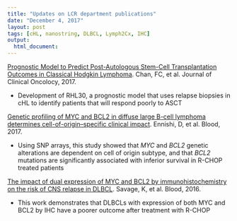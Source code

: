 ```yaml
---
title: "Updates on LCR department publications"
date: "December 4, 2017"
layout: post
tags: [cHL, nanostring, DLBCL, Lymph2Cx, IHC]
output:
  html_document:
---
```


[Prognostic Model to Predict Post-Autologous Stem-Cell Transplantation Outcomes in Classical Hodgkin Lymphoma](http://ascopubs.org/doi/abs/10.1200/JCO.2017.72.7925). Chan, FC, et al. Journal of Clinical Oncolocy, 2017.
  * Development of RHL30, a prognostic model that uses relapse biopsies in cHL to identify patients that will respond poorly to ASCT

[Genetic profiling of MYC and BCL2 in diffuse large B-cell lymphoma determines cell-of-origin–specific clinical impact](http://www.bloodjournal.org/content/129/20/2760.long). Ennishi, D, et al. Blood, 2017.
  * Using SNP arrays, this study showed that *MYC* and *BCL2* genetic alterations are dependent on cell of origin subtype, and that *BCL2* mutations are significantly associated with inferior survival in R-CHOP treated patients

[The impact of dual expression of MYC and BCL2 by immunohistochemistry on the risk of CNS relapse in DLBCL](http://www.bloodjournal.org/content/early/2016/01/29/blood-2015-10-676700?sso-checked=true). Savage, K, et al. Blood, 2016.
  * This work demonstrates that DLBCLs with expression of both MYC and BCL2 by IHC have a poorer outcome after treatment with R-CHOP
